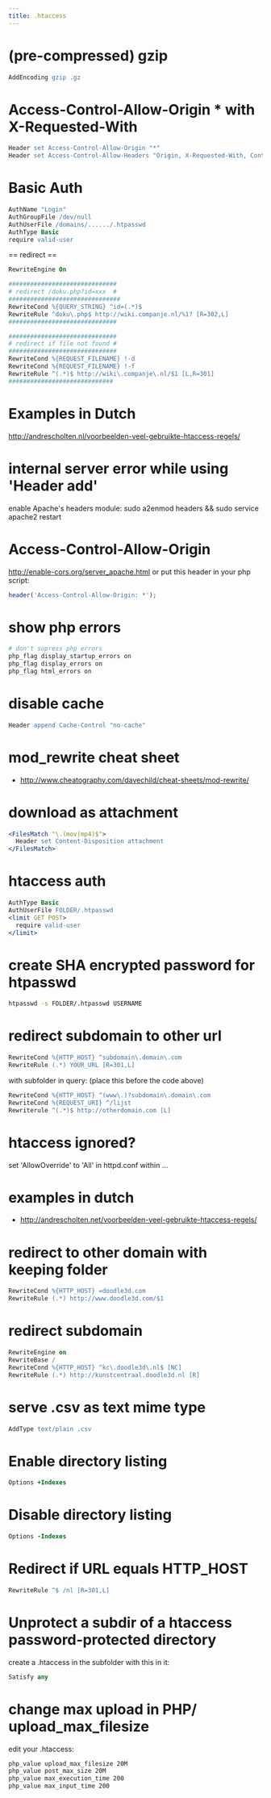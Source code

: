 ```yaml
---
title: .htaccess
---
```


# (pre-compressed) gzip 
```apache
AddEncoding gzip .gz
```

# Access-Control-Allow-Origin * with X-Requested-With
```apache
Header set Access-Control-Allow-Origin "*"
Header set Access-Control-Allow-Headers "Origin, X-Requested-With, Content-Type, Accept"
```

# Basic Auth
```apache
AuthName "Login"
AuthGroupFile /dev/null
AuthUserFile /domains/....../.htpasswd
AuthType Basic
require valid-user
```

== redirect ==
```apache
RewriteEngine On

##############################
# redirect /doku.php?id=xxx  #
###############################
RewriteCond %{QUERY_STRING} ^id=(.*)$
RewriteRule ^doku\.php$ http://wiki.companje.nl/%1? [R=302,L]
##############################

##############################
# redirect if file not found #
##############################
RewriteCond %{REQUEST_FILENAME} !-d
RewriteCond %{REQUEST_FILENAME} !-f
RewriteRule ^(.*)$ http://wiki\.companje\.nl/$1 [L,R=301]
#############################
```

#  Examples in Dutch 
http://andrescholten.nl/voorbeelden-veel-gebruikte-htaccess-regels/

#  internal server error while using 'Header add' 
enable Apache's headers module:
  sudo a2enmod headers && sudo service apache2 restart

# Access-Control-Allow-Origin
http://enable-cors.org/server_apache.html
or put this header in your php script:
```php
header('Access-Control-Allow-Origin: *');  
```


# show php errors
```apache
# don't supress php errors
php_flag display_startup_errors on
php_flag display_errors on
php_flag html_errors on
```

# disable cache
```apache
Header append Cache-Control "no-cache"
```

# mod_rewrite cheat sheet
* http://www.cheatography.com/davechild/cheat-sheets/mod-rewrite/

# download as attachment
```apache
<FilesMatch "\.(mov|mp4)$">
  Header set Content-Disposition attachment
</FilesMatch>
```

# htaccess auth
```apache
AuthType Basic
AuthUserFile FOLDER/.htpasswd
<limit GET POST>
  require valid-user
</limit>
```

# create SHA encrypted password for htpasswd
```bash
htpasswd -s FOLDER/.htpasswd USERNAME
```

# redirect subdomain to other url
```apache
RewriteCond %{HTTP_HOST} ^subdomain\.domain\.com
RewriteRule (.*) YOUR_URL [R=301,L]
```

with subfolder in query: (place this before the code above)

```apache
RewriteCond %{HTTP_HOST} ^(www\.)?subdomain\.domain\.com
RewriteCond %{REQUEST_URI} ^/lijst
Rewriterule ^(.*)$ http://otherdomain.com [L]
```

# htaccess ignored?
set 'AllowOverride' to 'All' in httpd.conf within <Directory>...

# examples in dutch
* http://andrescholten.net/voorbeelden-veel-gebruikte-htaccess-regels/

# redirect to other domain with keeping folder
```apache
RewriteCond %{HTTP_HOST} =doodle3d.com
RewriteRule (.*) http://www.doodle3d.com/$1
```

# redirect subdomain
```apache
RewriteEngine on
RewriteBase /
RewriteCond %{HTTP_HOST} ^kc\.doodle3d\.nl$ [NC]
RewriteRule (.*) http://kunstcentraal.doodle3d.nl [R]
```

# serve .csv as text mime type
```apache
AddType text/plain .csv
```

# Enable directory listing
```apache
Options +Indexes
```

# Disable directory listing
```apache
Options -Indexes
```

# Redirect if URL equals HTTP_HOST
```apache
RewriteRule ^$ /nl [R=301,L]
```

# Unprotect a subdir of a htaccess password-protected directory
create a .htaccess in the subfolder with this in it:
```apache
Satisfy any
```

# change max upload in PHP/ upload_max_filesize
edit your .htaccess:
```apache
php_value upload_max_filesize 20M
php_value post_max_size 20M
php_value max_execution_time 200
php_value max_input_time 200
```
